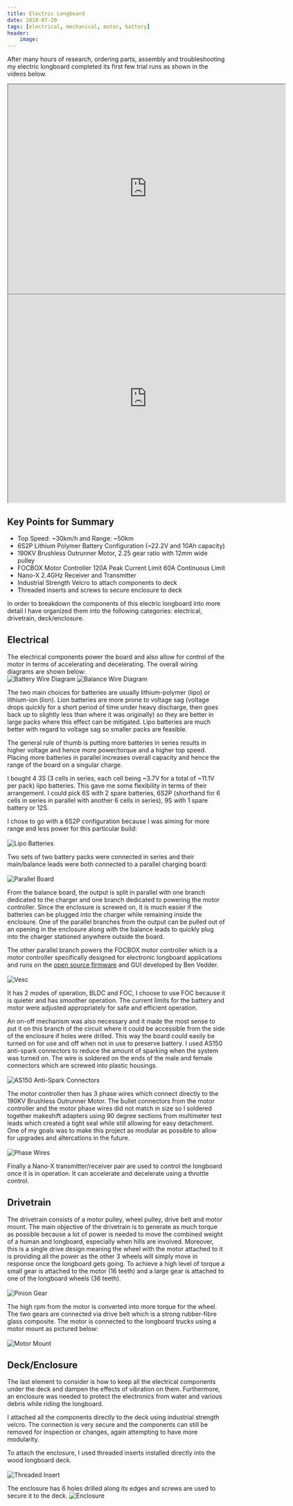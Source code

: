 ```yaml
---
title: Electric Longboard
date: 2018-07-20
tags: [electrical, mechanical, motor, battery]
header:
    image:
---
```


After many hours of research, ordering parts, assembly and troubleshooting my electric longboard completed its first few trial runs as shown in the videos below.

<div align="center">
<iframe src="https://drive.google.com/file/d/1Se2hRxlJoFCT2OBcwbA-a0FGnyRDdGKp/preview" width="640" height="480"></iframe>
<br />
<iframe src="https://drive.google.com/file/d/1o4h1cIwPDnE405XYR6Z-vpOI-E71b0Ps/preview" width="640" height="480"></iframe>
</div>

## Key Points for Summary
* Top Speed: ~30km/h and Range: ~50km
* 6S2P Lithium Polymer Battery Configuration (~22.2V and 10Ah capacity)
* 190KV Brushless Outrunner Motor, 2.25 gear ratio with 12mm wide pulley
* FOCBOX Motor Controller 120A Peak Current Limit 60A Continuous Limit
* Nano-X 2.4GHz Receiver and Transmitter
* Industrial Strength Velcro to attach components to deck
* Threaded inserts and screws to secure enclosure to deck

In order to breakdown the components of this electric longboard into more detail I have organized them into the following categories: electrical, drivetrain, deck/enclosure.

## Electrical

The electrical components power the board and also allow for control of the motor in terms of accelerating and decelerating. The overall wiring diagrams are shown below:
<br />
![Battery Wire Diagram](/images/Battery_Wire_Diagram.jpg)
![Balance Wire Diagram](/images/Balance_Wire_Diagram.jpg)

The two main choices for batteries are usually lithium-polymer (lipo) or lithium-ion (lion). Lion batteries are more prone to voltage sag (voltage drops quickly for a short period of time under heavy discharge, then goes back up to slightly less than where it was originally) so they are better in large packs where this effect can be mitigated. Lipo batteries are much better with regard to voltage sag so smaller packs are feasible. 

The general rule of thumb is putting more batteries in series results in higher voltage and hence more power/torque and a higher top speed. Placing more batteries in parallel increases overall capacity and hence the range of the board on a singular charge. 

I bought 4 3S (3 cells in series, each cell being ~3.7V for a total of ~11.1V per pack) lipo batteries. This gave me some flexibility in terms of their arrangement. I could pick 6S with 2 spare batteries, 6S2P (shorthand for 6 cells in series in parallel with another 6 cells in series), 9S with 1 spare battery or 12S. 

I chose to go with a 6S2P configuration because I was aiming for more range and less power for this particular build: 
<br/><br/>
![Lipo Batteries](/images/batteries.jpg)

Two sets of two battery packs were connected in series and their main/balance leads were both connected to a parallel charging board: 
<br/><br/>
![Parallel Board](/images/parallel_board.jpg)

From the balance board, the output is split in parallel with one branch dedicated to the charger and one branch dedicated to powering the motor controller. Since the enclosure is screwed on, it is much easier if the batteries can be plugged into the charger while remaining inside the enclosure. One of the parallel branches from the output can be pulled out of an opening in the enclosure along with the balance leads to quickly plug into the charger stationed anywhere outside the board. 

The other parallel branch powers the FOCBOX motor controller which is a motor controller specifically designed for electronic longboard applications and runs on the [open source firmware](http://vedder.se/) and GUI developed by Ben Vedder. 
<br/><br/>
![Vesc](/images/vesc.jpg)

It has 2 modes of operation, BLDC and FOC, I choose to use FOC because it is quieter and has smoother operation. The current limits for the battery and motor were adjusted appropriately for safe and efficient operation. 

An on-off mechanism was also necessary and it made the most sense to put it on this branch of the circuit where it could be accessible from the side of the enclosure if holes were drilled. This way the board could easily be turned on for use and off when not in use to preserve battery. I used AS150 anti-spark connectors to reduce the amount of sparking when the system was turned on. The wire is soldered on the ends of the male and female connectors which are screwed into plastic housings.
<br/><br/>
![AS150 Anti-Spark Connectors](/images/as150.jpg)

The motor controller then has 3 phase wires which connect directly to the 190KV Brushless Outrunner Motor. The bullet connectors from the motor controller and the motor phase wires did not match in size so I soldered together makeshift adapters using 90 degree sections from multimeter test leads which created a tight seal while still allowing for easy detachment. One of my goals was to make this project as modular as possible to allow for upgrades and altercations in the future. 
<br/><br/>
![Phase Wires](/images/phase_wires.jpg)

Finally a Nano-X transmitter/receiver pair are used to control the longboard once it is in operation. It can accelerate and decelerate using a throttle control. 

## Drivetrain

The drivetrain consists of a motor pulley, wheel pulley, drive belt and motor mount. The main objective of the drivetrain is to generate as much torque as possible because a lot of power is needed to move the combined weight of a human and longboard, especially when hills are involved. Moreover, this is a single drive design meaning the wheel with the motor attached to it is providing all the power as the other 3 wheels will simply move in response once the longboard gets going. To achieve a high level of torque a small gear is attached to the motor (16 teeth) and a large gear is attached to one of the longboard wheels (36 teeth). 
<br/><br/>
![Pinion Gear](/images/pinion.jpg)

The high rpm from the motor is converted into more torque for the wheel. The two gears are connected via drive belt which is a strong rubber-fibre glass composite. The motor is connected to the longboard trucks using a motor mount as pictured below:
<br/><br/>
![Motor Mount](/images/motor_mount.jpg)

## Deck/Enclosure

The last element to consider is how to keep all the electrical components under the deck and dampen the effects of vibration on them. Furthermore, an enclosure was needed to protect the electronics from water and various debris while riding the longboard. 

I attached all the components directly to the deck using industrial strength velcro. The connection is very secure and the components can still be removed for inspection or changes, again attempting to have more modularity.

To attach the enclosure, I used threaded inserts installed directly into the wood longboard deck.
<br/><br/>
![Threaded Insert](/images/threaded_insert.jpg)

The enclosure has 6 holes drilled along its edges and screws are used to secure it to the deck.
![Enclosure](/images/enclosure.jpg)






